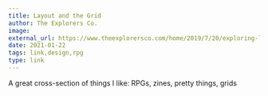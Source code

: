 ```yaml
---
title: Layout and the Grid
author: The Explorers Co.
image:
external_url: https://www.theexplorersco.com/home/2019/7/20/exploring-layout
date: 2021-01-22
tags: link,design,rpg
type: link
---
```


A great cross-section of things I like: RPGs, zines, pretty things, grids
